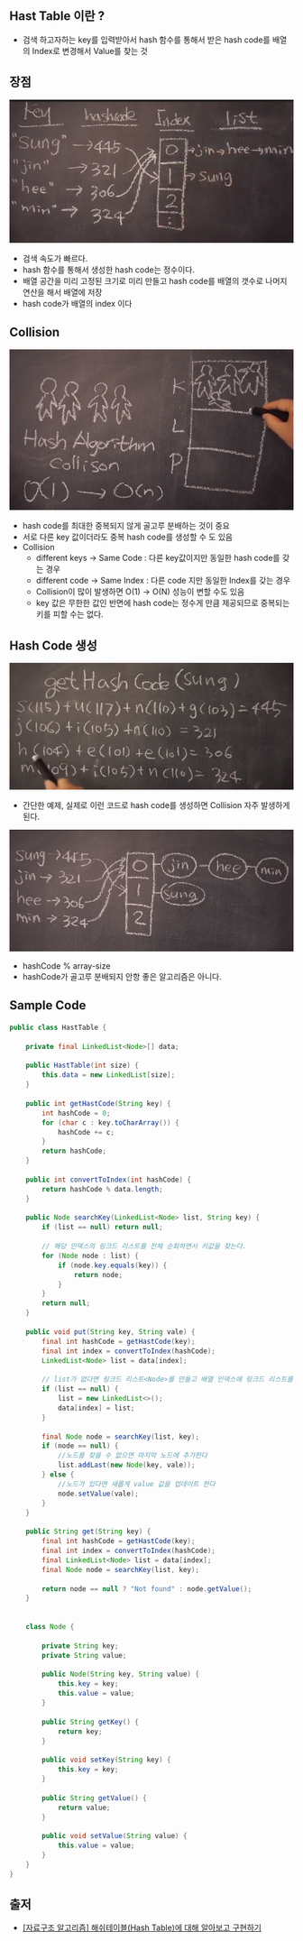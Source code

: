 ## Hast Table 이란 ?
* 검색 하고자하는 key를 입력받아서 hash 함수를 통해서 받은 hash code를 배열의 Index로 변경해서 Value를 찾는 것

## 장점
![](/assets/hast-table-1.png)

* 검색 속도가 빠르다.
* hash 함수를 통해서 생성한 hash code는 정수이다.
* 배열 공간을 미리 고정된 크기로 미리 만들고 hash code를 배열의 갯수로 나머지 연산을 해서 배열에 저장
* hash code가 배열의 index 이다

## Collision
![](/assets/hashtable-Collision.png)

* hash code를 최대한 중복되지 않게 골고루 분배하는 것이 중요
* 서로 다른 key 값이더라도 중복 hash code를 생성할 수 도 있음
* Collision
  * different keys -> Same Code : 다른 key값이지만 동일한 hash code를 갖는 경우
  * different code -> Same Index : 다른 code 지만 동일한 Index를 갖는 경우
  * Collision이 많이 발생하면 O(1) -> O(N) 성능이 변할 수도 있음
  * key 값은 무한한 값인 반면에 hash code는 정수게 만큼 제공되므로 중복되는 키를 피할 수는 없다.
  


## Hash Code 생성
![](/assets/hash-table-hash-code.png)

* 간단한 예제, 실제로 이런 코드로 hash code를 생성하면 Collision 자주 발생하게 된다.

![](/assets/hast-table-convent.png)

* hashCode % array-size
* hashCode가 골고루 분배되지 안항 좋은 알고리즘은 아니다.

## Sample Code

```java
public class HastTable {

    private final LinkedList<Node>[] data;

    public HastTable(int size) {
        this.data = new LinkedList[size];
    }

    public int getHastCode(String key) {
        int hashCode = 0;
        for (char c : key.toCharArray()) {
            hashCode += c;
        }
        return hashCode;
    }

    public int convertToIndex(int hashCode) {
        return hashCode % data.length;
    }

    public Node searchKey(LinkedList<Node> list, String key) {
        if (list == null) return null;

        // 해당 인덱스의 링크드 리스트를 전체 순회하면서 키값을 찾는다.
        for (Node node : list) {
            if (node.key.equals(key)) {
                return node;
            }
        }
        return null;
    }

    public void put(String key, String vale) {
        final int hashCode = getHastCode(key);
        final int index = convertToIndex(hashCode);
        LinkedList<Node> list = data[index];

        // list가 없다면 링크드 리스트<Node>를 만들고 배열 인덱스에 링크드 리스트를 넣는다
        if (list == null) {
            list = new LinkedList<>();
            data[index] = list;
        }

        final Node node = searchKey(list, key);
        if (node == null) {
            //노드를 찾을 수 없으면 마지막 노드에 추가한다
            list.addLast(new Node(key, vale));
        } else {
            //노드가 있다면 새롭게 value 값을 업데이트 한다
            node.setValue(vale);
        }
    }

    public String get(String key) {
        final int hashCode = getHastCode(key);
        final int index = convertToIndex(hashCode);
        final LinkedList<Node> list = data[index];
        final Node node = searchKey(list, key);

        return node == null ? "Not found" : node.getValue();
    }


    class Node {

        private String key;
        private String value;

        public Node(String key, String value) {
            this.key = key;
            this.value = value;
        }

        public String getKey() {
            return key;
        }

        public void setKey(String key) {
            this.key = key;
        }

        public String getValue() {
            return value;
        }

        public void setValue(String value) {
            this.value = value;
        }
    }
}
```

## 출저
* [[자료구조 알고리즘] 해쉬테이블(Hash Table)에 대해 알아보고 구현하기](https://www.youtube.com/watch?v=Vi0hauJemxA&feature=youtu.be)